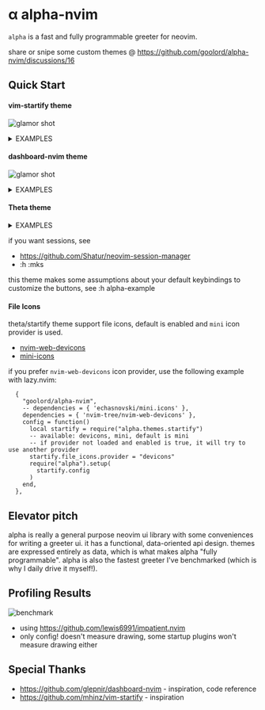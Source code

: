 # α alpha-nvim
`alpha` is a fast and fully programmable greeter for neovim.

share or snipe some custom themes @ https://github.com/goolord/alpha-nvim/discussions/16

## Quick Start
#### vim-startify theme
![glamor shot](https://user-images.githubusercontent.com/24906808/133367667-0f73e9e1-ea75-46d1-8e1b-ff0ecfeafeb1.png)
<details>
<summary>EXAMPLES</summary>

With [lazy.nvim](https://github.com/folke/lazy.nvim):
```lua
{
    'goolord/alpha-nvim',
    dependencies = { 'echasnovski/mini.icons' },
    config = function ()
        require'alpha'.setup(require'alpha.themes.startify'.config)
    end
};
```
With packer:
```lua
use {
    'goolord/alpha-nvim',
    requires = { 'echasnovski/mini.icons' },
    config = function ()
        require'alpha'.setup(require'alpha.themes.startify'.config)
    end
}
```
..or using paq:
```lua
require "paq" {
    "goolord/alpha-nvim";
    "echasnovski/mini.icons";
}
require'alpha'.setup(require'alpha.themes.startify'.config)
```
</details>

#### dashboard-nvim theme
![glamor shot](https://user-images.githubusercontent.com/24906808/132604236-4f20adc4-706c-49b4-b473-ebfd6a7f0784.png)
<details>
<summary>EXAMPLES</summary>

With [lazy.nvim](https://github.com/folke/lazy.nvim):
```lua
{
    'goolord/alpha-nvim',
    config = function ()
        require'alpha'.setup(require'alpha.themes.dashboard'.config)
    end
};
```
With packer:
```lua
use {
    'goolord/alpha-nvim',
    config = function ()
        require'alpha'.setup(require'alpha.themes.dashboard'.config)
    end
}
```
..or using paq:
```lua
require "paq" {
    "goolord/alpha-nvim";
    "echasnovski/mini.icons";
}
require'alpha'.setup(require'alpha.themes.dashboard'.config)
```
</details>

#### Theta theme
<details>
<summary>EXAMPLES</summary>

With [lazy.nvim](https://github.com/folke/lazy.nvim):
```lua
{
    'goolord/alpha-nvim',
    dependencies = {
        'echasnovski/mini.icons',
        'nvim-lua/plenary.nvim'
    },
    config = function ()
        require'alpha'.setup(require'alpha.themes.theta'.config)
    end
};
```
With packer:
```lua
use {
    'goolord/alpha-nvim',
    requires = {
        'echasnovski/mini.icons',
        'nvim-lua/plenary.nvim'
    },
    config = function ()
        require'alpha'.setup(require'alpha.themes.theta'.config)
    end
}
```
..or using paq:
```lua
require "paq" {
    "goolord/alpha-nvim";
    "echasnovski/mini.icons";
    'nvim-lua/plenary.nvim';
}
require'alpha'.setup(require'alpha.themes.theta'.config)
```
</details>

if you want sessions, see
- https://github.com/Shatur/neovim-session-manager
- :h :mks

this theme makes some assumptions about your default keybindings
to customize the buttons, see :h alpha-example

#### File Icons

theta/startify theme support file icons, default is enabled and `mini` icon provider is used.

- [nvim-web-devicons](https://github.com/nvim-tree/nvim-web-devicons)
- [mini-icons](https://github.com/echasnovski/mini.nvim/blob/main/readmes/mini-icons.md)

if you prefer `nvim-web-devicons` icon provider, use the following example with lazy.nvim:

```
  {
    "goolord/alpha-nvim",
    -- dependencies = { 'echasnovski/mini.icons' },
    dependencies = { 'nvim-tree/nvim-web-devicons' },
    config = function()
      local startify = require("alpha.themes.startify")
      -- available: devicons, mini, default is mini
      -- if provider not loaded and enabled is true, it will try to use another provider
      startify.file_icons.provider = "devicons"
      require("alpha").setup(
        startify.config
      )
    end,
  },
```

## Elevator pitch
alpha is really a general purpose neovim ui library with some conveniences for writing a greeter ui.
it has a functional, data-oriented api design. themes are expressed entirely as data, which is what makes
alpha "fully programmable". alpha is also the fastest greeter I've benchmarked (which is why I daily drive it myself!).

## Profiling Results
![benchmark](https://user-images.githubusercontent.com/24906808/131830001-31523c86-fee2-4f90-b23d-4bd1e152a385.png)
- using https://github.com/lewis6991/impatient.nvim
- only config! doesn't measure drawing, some startup plugins won't measure drawing either

## Special Thanks
- https://github.com/glepnir/dashboard-nvim - inspiration, code reference
- https://github.com/mhinz/vim-startify     - inspiration
